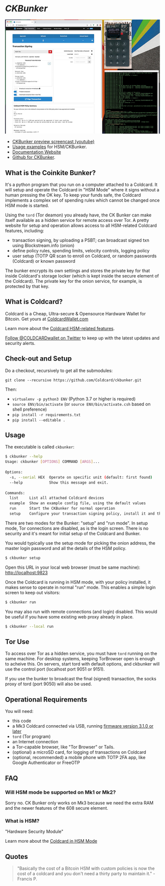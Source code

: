 # <i>CKBunker</i>

![Screen Shot of CKBunker](screen-shot.jpg)

- [CKBunker preview screencast (youtube)](https://www.youtube.com/watch?v=0bHhZbYOiSM)
- [Usage examples](examples.md) for HSM/CKBunker.
- [Documentation Website](https://ckbunker.com)
- [Github for CKBunker](https://github.com/Coldcard/ckbunker).

## What is the Coinkite Bunker?

It's a python program that you run on a computer attached to a
Coldcard. It will setup and operate the Coldcard in "HSM Mode" where
it signs without a human pressing the OK key.  To keep your
funds safe, the Coldcard implements a complex set of spending rules
which cannot be changed once HSM mode is started.

Using the `tord` (Tor deamon) you already have, the CK Bunker can
make itself available as a hidden service for remote access over
Tor.  A pretty website for setup and operation allows access to all
HSM-related Coldcard features, including:

- transaction signing, by uploading a PSBT; can broadcast signed txn using Blockstream.info (onion)
- define policy rules, spending limits, velocity controls, logging policy
- user setup (TOTP QR scan to enroll on Coldcard, or random passwords (Coldcard) or known password

The bunker encrypts its own settings and stores the private key for
that inside Coldcard's storage locker (which is kept inside the
secure element of the Coldcard). The private key for the onion
service, for example, is protected by that key.

## What is Coldcard?

Coldcard is a Cheap, Ultra-secure & Opensource Hardware Wallet for Bitcoin.
Get yours at [ColdcardWallet.com](http://coldcardwallet.com)

Learn more about the [Coldcard HSM-related features](https://coldcardwallet.com/docs/ckbunker-hsm).

[Follow @COLDCARDwallet on Twitter](https://twitter.com/coldcardwallet) to keep up
with the latest updates and security alerts. 

## Check-out and Setup

Do a checkout, recursively to get all the submodules:

    git clone --recursive https://github.com/Coldcard/ckbunker.git

Then:

- `virtualenv -p python3 ENV` (Python 3.7 or higher is required)
- `source ENV/bin/activate` (or `source ENV/bin/activate.csh` based on shell preference)
- `pip install -r requirements.txt`
- `pip install --editable .`

## Usage

The executable is called `ckbunker`:

```sh
$ ckbunker --help
Usage: ckbunker [OPTIONS] COMMAND [ARGS]...

Options:
  -s, --serial HEX  Operate on specific unit (default: first found)
  --help            Show this message and exit.

Commands:
  list     List all attached Coldcard devices
  example  Show an example config file, using the default values
  run      Start the CKBunker for normal operation
  setup    Configure your transaction signing policy, install it and then...
```

There are two modes for the Bunker: "setup" and "run mode". In setup
mode, Tor connections are disabled, as is the login screen. There is no
security and it's meant for initial setup of the Coldcard and Bunker.

You would typically use the setup mode for picking the onion address, the
master login password and all the details of the HSM policy.

```sh
$ ckbunker setup
```

Open this URL in your local web browser (must be same machine):
<http://localhost:9823>

Once the Coldcard is running in HSM mode, with your policy installed,
it makes sense to operate in normal "run" mode. This enables a simple
login screen to keep out visitors:

```sh
$ ckbunker run
```

You may also run with remote connections (and login) disabled. This would be useful
if you have some existing web proxy already in place.

```sh
$ ckbunker --local run
```

## Tor Use

To access over Tor as a hidden service, you must have `tord` running
on the same machine. For desktop systems, keeping TorBrowser open
is enough to acheive this. On servers, start tord with default options,
and ckbunker will use the control port (localhost port 9051 or 9151).

If you use the bunker to broadcast the final (signed) transaction,
the socks proxy of tord (port 9050) will also be used.


## Operational Requirements

You will need:

- this code
- a Mk3 Coldcard connected via USB, running
  [firmware version 3.1.0 or later](https://coldcardwallet.com/docs/upgrade)
- `tord` (Tor program)
- an Internet connection
- a Tor-capable browser, like "Tor Browser" or Tails.
- (optional) a microSD card, for logging of transactions on Coldcard
- (optional, recommended) a mobile phone with TOTP 2FA app, like Google Authenticator or FreeOTP

## FAQ

### Will HSM mode be supported on Mk1 or Mk2?

Sorry no. CK Bunker only works on Mk3 because we need the extra RAM
and the newer features of the 608 secure element.

### What is HSM?

"Hardware Security Module"

Learn more about the [Coldcard in HSM Mode](https://coldcardwallet.com/docs/ckbunker-hsm)

## Quotes

> "Basically the cost of a Bitcoin HSM with custom policies is now the cost of a coldcard and you don't need a thirty party to maintain it." - Francis P.

